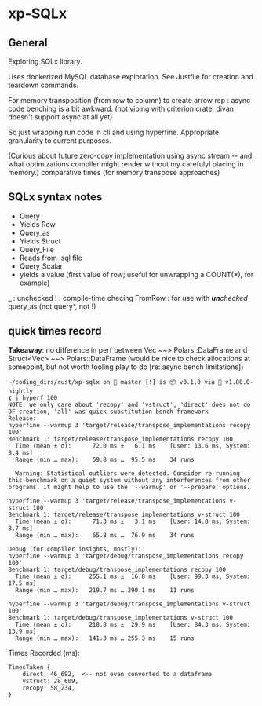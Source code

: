 # xp-SQLx


## General
Exploring SQLx library.

Uses dockerized MySQL database exploration.
See Justfile for creation and teardown commands.

For memory transposition (from row to column) to create arrow rep :
async code benching is a bit awkward.  (not vibing with criterion crate, divan doesn't support async at all yet)

So just wrapping run code in cli and using hyperfine.  Appropriate granularity to current purposes.

(Curious about future zero-copy implementation using async stream -- and what optimizations compiler might render without my carefulyl placing in memory.)
comparative times (for memory transpose approaches)



## SQLx syntax notes
- Query
 - Yields Row
- Query_as
 - Yields Struct
- Query_File
 - Reads from .sql file
- Query_Scalar
 - yields a value (first value of row; useful for unwrapping a COUNT(*), for example)

_ : unchecked
! : compile-time checing
FromRow : for use with ***un**checked* query_as (not query*, not !)


## quick times record

**Takeaway**: no difference in perf between Vec<Struct> ~~> Polars::DataFrame and Struct<Vec<Field>> ~~> Polars::DataFrame
(would be nice to check allocations at somepoint, but not worth tooling play to do [re: async bench limitations])

```shell
~/coding_dirs/rust/xp-sqlx on  master [!] is 📦 v0.1.0 via 🦀 v1.80.0-nightly
❮ j hyperf 100
NOTE: we only care about 'recopy' and 'vstruct', 'direct' does not do DF creation, 'all' was quick substitution bench framework
Release:
hyperfine --warmup 3 'target/release/transpose_implementations recopy 100'
Benchmark 1: target/release/transpose_implementations recopy 100
  Time (mean ± σ):      72.0 ms ±   6.1 ms    [User: 13.6 ms, System: 8.4 ms]
  Range (min … max):    59.8 ms …  95.5 ms    34 runs

  Warning: Statistical outliers were detected. Consider re-running this benchmark on a quiet system without any interferences from other programs. It might help to use the '--warmup' or '--prepare' options.

hyperfine --warmup 3 'target/release/transpose_implementations v-struct 100'
Benchmark 1: target/release/transpose_implementations v-struct 100
  Time (mean ± σ):      71.3 ms ±   3.1 ms    [User: 14.8 ms, System: 8.7 ms]
  Range (min … max):    65.8 ms …  76.9 ms    34 runs

Debug (for compiler insights, mostly):
hyperfine --warmup 3 'target/debug/transpose_implementations recopy 100'
Benchmark 1: target/debug/transpose_implementations recopy 100
  Time (mean ± σ):     255.1 ms ±  16.8 ms    [User: 99.3 ms, System: 17.5 ms]
  Range (min … max):   219.7 ms … 290.1 ms    11 runs

hyperfine --warmup 3 'target/debug/transpose_implementations v-struct 100'
Benchmark 1: target/debug/transpose_implementations v-struct 100
  Time (mean ± σ):     218.8 ms ±  29.9 ms    [User: 84.3 ms, System: 13.9 ms]
  Range (min … max):   141.3 ms … 255.3 ms    15 runs
```

Times Recorded (ms):
```
TimesTaken {
    direct: 46_692,  <-- not even converted to a dataframe
    vstruct: 28_609,
    recopy: 58_234,
}
```
